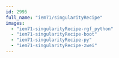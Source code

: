 ```yaml
---
id: 2995
full_name: "iem71/singularityRecipe"
images: 
  - "iem71-singularityRecipe-rgf_python"
  - "iem71-singularityRecipe-boot"
  - "iem71-singularityRecipe-py"
  - "iem71-singularityRecipe-zwei"
---
```

